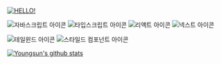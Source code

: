 <div style={{ display: 'flex', flexDirection: 'column', alignItems: 'center', justifyContent:'center' }}>
  
   [![HELLO!](https://readme-typing-svg.demolab.com/?lines=Hello!👋)](https://git.io/typing-svg)

 <div>
   <img src='https://img.shields.io/badge/JavaScript-F7DF1E?style=for-the-badge&logo=JavaScript&logoColor=white' alt='자바스크립트 아이콘'> <img src='https://img.shields.io/badge/TypeScript-007ACC?style=for-the-badge&logo=typescript&logoColor=white' alt='타입스크립트 아이콘'> <img src='https://img.shields.io/badge/React-20232A?style=for-the-badge&logo=react&logoColor=61DAFB' alt='리액트 아이콘'> <img src='https://img.shields.io/badge/Next.js-000?logo=nextdotjs&logoColor=fff&style=for-the-badge' alt='넥스트 아이콘'>

  <img src='https://img.shields.io/badge/Tailwind_CSS-38B2AC?style=for-the-badge&logo=tailwind-css&logoColor=white' alt='테일윈드 아이콘'> <img src='https://img.shields.io/badge/styled--components-DB7093?style=for-the-badge&logo=styled-components&logoColor=white' alt='스타일드 컴포넌트 아이콘'>

  </div>

[![Youngsun's github stats](https://github-readme-stats.vercel.app/api?username=choi-youngsun&theme=blue-green)](https://github.com/anuraghazra/github-readme-stats)
</div>
